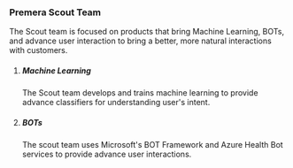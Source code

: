 ﻿### Premera Scout Team

The Scout team is focused on products that bring Machine Learning, BOTs, and advance user interaction to bring
a better, more natural interactions with customers.

1) ##### Machine Learning
   The Scout team develops and trains machine learning to provide advance classifiers for understanding user's
intent.

2) ##### BOTs
   The scout team uses Microsoft's BOT Framework and Azure Health Bot services to provide advance user
interactions.

